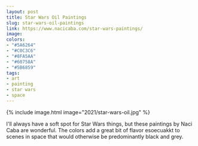 ```yaml
---
layout: post
title: Star Wars Oil Paintings
slug: star-wars-oil-paintings
link: https://www.nacicaba.com/star-wars-paintings/
image: 
colors:
- "#5A6264"
- "#C0C3C6"
- "#8FA5AA"
- "#60758A"
- "#5B6859"
tags:
- art
- painting
- star wars
- space
---
```


{% include image.html image="2021/star-wars-oil.jpg" %}

I'll always have a soft spot for Star Wars things, but these paintings by Naci Caba are wonderful. The colors add a great bit of flavor esoecuakkt to scenes in space that would otherwise be predominantly black and grey.
